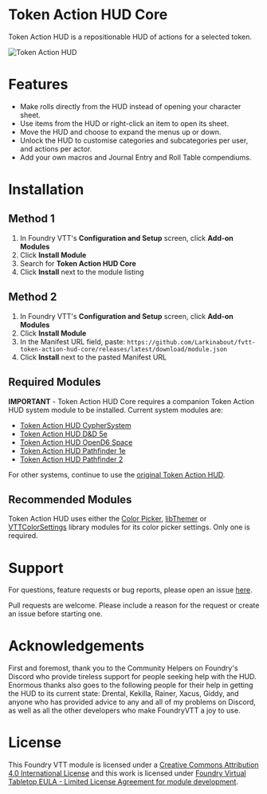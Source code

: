 # Token Action HUD Core

Token Action HUD is a repositionable HUD of actions for a selected token.

![Token Action HUD](.github/readme/token-action-hud.gif)

# Features
- Make rolls directly from the HUD instead of opening your character sheet.
- Use items from the HUD or right-click an item to open its sheet.
- Move the HUD and choose to expand the menus up or down.
- Unlock the HUD to customise categories and subcategories per user, and actions per actor.
- Add your own macros and Journal Entry and Roll Table compendiums.

# Installation

## Method 1
1. In Foundry VTT's **Configuration and Setup** screen, click **Add-on Modules**
2. Click **Install Module**
3. Search for **Token Action HUD Core** 
4. Click **Install** next to the module listing

## Method 2
1. In Foundry VTT's **Configuration and Setup** screen, click **Add-on Modules**
2. Click **Install Module**
3. In the Manifest URL field, paste: `https://github.com/Larkinabout/fvtt-token-action-hud-core/releases/latest/download/module.json`
4. Click **Install** next to the pasted Manifest URL

## Required Modules

**IMPORTANT** - Token Action HUD Core requires a companion Token Action HUD system module to be installed. Current system modules are:

- [Token Action HUD CypherSystem](https://foundryvtt.com/packages/token-action-hud-cyphersystem)
- [Token Action HUD D&D 5e](https://foundryvtt.com/packages/token-action-hud-dnd5e)
- [Token Action HUD OpenD6 Space](https://foundryvtt.com/packages/token-action-hud-od6s)
- [Token Action HUD Pathfinder 1e](https://foundryvtt.com/packages/token-action-hud-pf1)
- [Token Action HUD Pathfinder 2](https://foundryvtt.com/packages/token-action-hud-pf2e)

For other systems, continue to use the [original Token Action HUD](https://foundryvtt.com/packages/token-action-hud).

## Recommended Modules
Token Action HUD uses either the [Color Picker](https://foundryvtt.com/packages/color-picker), [libThemer](https://foundryvtt.com/packages/lib-themer) or [VTTColorSettings](https://foundryvtt.com/packages/colorsettings) library modules for its color picker settings. Only one is required.

# Support

For questions, feature requests or bug reports, please open an issue [here](https://github.com/Larkinabout/fvtt-token-action-hud-core/issues).

Pull requests are welcome. Please include a reason for the request or create an issue before starting one.

# Acknowledgements

First and foremost, thank you to the Community Helpers on Foundry's Discord who provide tireless support for people seeking help with the HUD.
Enormous thanks also goes to the following people for their help in getting the HUD to its current state: Drental, Kekilla, Rainer, Xacus, Giddy, and anyone who has provided advice to any and all of my problems on Discord, as well as all the other developers who make FoundryVTT a joy to use.

# License

This Foundry VTT module is licensed under a [Creative Commons Attribution 4.0 International License](https://creativecommons.org/licenses/by/4.0/) and this work is licensed under [Foundry Virtual Tabletop EULA - Limited License Agreement for module development](https://foundryvtt.com/article/license/).
